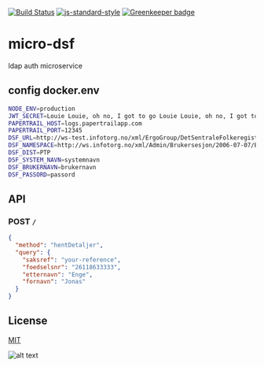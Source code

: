 [![Build Status](https://travis-ci.org/telemark/micro-dsf.svg?branch=master)](https://travis-ci.org/telemark/micro-dsf)
[![js-standard-style](https://img.shields.io/badge/code%20style-standard-brightgreen.svg?style=flat)](https://github.com/feross/standard)
[![Greenkeeper badge](https://badges.greenkeeper.io/telemark/micro-dsf.svg)](https://greenkeeper.io/)

# micro-dsf

ldap auth microservice

## config docker.env

```bash
NODE_ENV=production
JWT_SECRET=Louie Louie, oh no, I got to go Louie Louie, oh no, I got to go
PAPERTRAIL_HOST=logs.papertrailapp.com 
PAPERTRAIL_PORT=12345
DSF_URL=http://ws-test.infotorg.no/xml/ErgoGroup/DetSentraleFolkeregister1_4/2015-08-10/DetSentraleFolkeregister1_4.wsdl 
DSF_NAMESPACE=http://ws.infotorg.no/xml/Admin/Brukersesjon/2006-07-07/Brukersesjon.xsd
DSF_DIST=PTP 
DSF_SYSTEM_NAVN=systemnavn
DSF_BRUKERNAVN=brukernavn
DSF_PASSORD=passord
```

## API

### POST ```/```

```json
{
  "method": "hentDetaljer",
  "query": {
    "saksref": "your-reference",
    "foedselsnr": "26118633333",
    "etternavn": "Enge",
    "fornavn": "Jonas"
  }
}
```

## License

[MIT](LICENSE)

![alt text](https://robots.kebabstudios.party/micro-dsf.png "Robohash image of micro-dsf")
